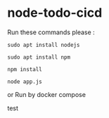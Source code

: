 # node-todo-cicd

Run these commands please :


`sudo apt install nodejs`


`sudo apt install npm`


`npm install`

`node app.js`

or Run by docker compose

test


